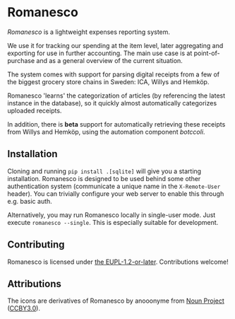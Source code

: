 # Romanesco
*Romanesco* is a lightweight expenses reporting system.

We use it for tracking our spending at the item level,
later aggregating and exporting for use in further accounting.
The main use case is at point-of-purchase and as a general overview
of the current situation.

The system comes with support for parsing digital receipts from a few of the biggest
grocery store chains in Sweden: ICA, Willys and Hemköp.

Romanesco 'learns' the categorization of articles (by referencing the latest instance in the database),
so it quickly almost automatically categorizes uploaded receipts.

In addition, there is **beta** support for automatically retrieving these receipts from Willys and Hemköp,
using the automation component _botccoli_.

## Installation
Cloning and running `pip install .[sqlite]` will give you a starting installation.
Romanesco is designed to be used behind some other authentication system
(communicate a unique name in the `X-Remote-User` header).
You can trivially configure your web server to enable this through e.g. basic auth.

Alternatively, you may run Romanesco locally in single-user mode.
Just execute `romanesco --single`.
This is especially suitable for development.

## Contributing
Romanesco is licensed under [the EUPL-1.2-or-later](https://joinup.ec.europa.eu/collection/eupl/eupl-guidelines-faq-infographics).
Contributions welcome!

## Attributions
The icons are derivatives of Romanesco by anooonyme from [Noun Project](https://thenounproject.com/icon/romanesco-1680562/) ([CCBY3.0](https://creativecommons.org/licenses/by/3.0/)).
